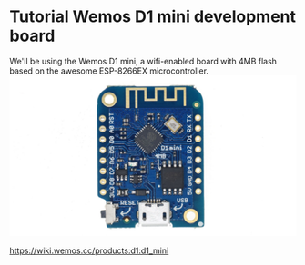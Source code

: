 # Tutorial Wemos D1 mini development board

We'll be using the Wemos D1 mini, a wifi-enabled board with 4MB flash based on the awesome ESP-8266EX microcontroller.
![D1 mini](https://github.com/bandaangosta/tutorial-wemos-esp8266/blob/master/img/products:d1:d1_mini_v3.1.0_1_16x9.jpg)

https://wiki.wemos.cc/products:d1:d1_mini

